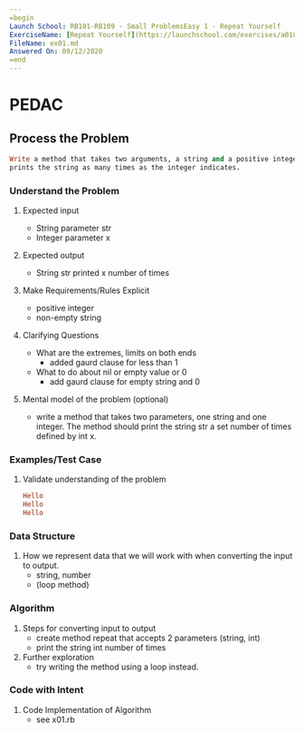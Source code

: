 ```yaml
---
=begin
Launch School: RB101-RB109 - Small ProblemsEasy 1 - Repeat Yourself
ExerciseName: [Repeat Yourself](https://launchschool.com/exercises/a018e581)
FileName: ex01.md
Answered On: 09/12/2020
=end
---
```


# PEDAC

## Process the Problem
```ruby
Write a method that takes two arguments, a string and a positive integer, and 
prints the string as many times as the integer indicates.
```

### Understand the Problem
1. Expected input
    - String parameter str
    - Integer parameter x
2. Expected output
    - String str printed x number of times
3. Make Requirements/Rules Explicit
    - positive integer
    - non-empty string
4. Clarifying Questions
    - What are the extremes, limits on both ends
        - added gaurd clause for less than 1
    - What to do about nil or empty value or 0
        - add gaurd clause for empty string and 0

5. Mental model of the problem (optional)
    - write a method that takes two parameters, one string and one integer. The method should print the string str a set number of times defined by int x.

### Examples/Test Case 
1. Validate understanding of the problem
    ```ruby
    Hello
    Hello
    Hello
    ```
### Data Structure 
1. How we represent data that we will work with when converting the input to output.
    - string, number 
    - (loop method)

### Algorithm 
1. Steps for converting input to output
    - create method repeat that accepts 2 parameters (string, int)
    - print the string int number of times
2. Further exploration
    - try writing the method using a loop instead.

### Code with Intent 
1. Code Implementation of Algorithm
    - see x01.rb 